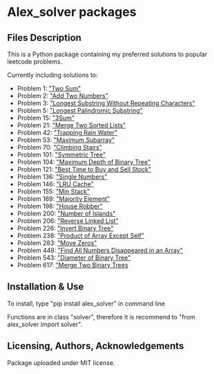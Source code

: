 # Alex_solver packages


## Files Description

This is a Python package containing my preferred solutions to popular leetcode problems.

Currently including solutions to:

- Problem 1: ["Two Sum"](https://leetcode.com/problems/two-sum/)
- Problem 2: ["Add Two Numbers"](https://leetcode.com/problems/add-two-numbers/)
- Problem 3: ["Longest Substring Without Repeating Characters"](https://leetcode.com/problems/longest-substring-without-repeating-characters/)
- Problem 5: ["Longest Palindromic Substring"](https://leetcode.com/problems/longest-palindromic-substring/)
- Problem 15: ["3Sum"](https://leetcode.com/problems/3sum/)
- Problem 21: ["Merge Two Sorted Lists"](https://leetcode.com/problems/merge-two-sorted-lists/)
- Problem 42: ["Trapping Rain Water"](https://leetcode.com/problems/trapping-rain-water/)
- Problem 53: ["Maximum Subarray"](https://leetcode.com/problems/maximum-subarray/)
- Problem 70: ["Climbing Stairs"](https://leetcode.com/problems/climbing-stairs/)
- Problem 101: ["Symmetric Tree"](https://leetcode.com/problems/symmetric-tree/)
- Problem 104: ["Maximum Depth of Binary Tree"](https://leetcode.com/problems/maximum-depth-of-binary-tree/)
- Problem 121: ["Best Time to Buy and Sell Stock"](https://leetcode.com/problems/best-time-to-buy-and-sell-stock/)
- Problem 136: ["Single Numbers"](https://leetcode.com/problems/single-number/)
- Problem 146: ["LRU Cache"](https://leetcode.com/problems/lru-cache/)
- Problem 155: ["Min Stack"](https://leetcode.com/problems/min-stack/)
- Problem 169: ["Majority Element"](https://leetcode.com/problems/majority-element/)
- Problem 198: ["House Robber"](https://leetcode.com/problems/house-robber/)
- Problem 200: ["Number of Islands"](https://leetcode.com/problems/number-of-islands/)
- Problem 206: ["Reverse Linked List"](https://leetcode.com/problems/reverse-linked-list/)
- Problem 226: ["Invert Binary Tree"](https://leetcode.com/problems/invert-binary-tree/)
- Problem 238: ["Product of Array Except Self"](https://leetcode.com/problems/product-of-array-except-self/)
- Problem 283: ["Move Zeros"](https://leetcode.com/problems/move-zeroes/)
- Problem 448: ["Find All Numbers Disappeared in an Array"](https://leetcode.com/problems/find-all-numbers-disappeared-in-an-array/)
- Problem 543: ["Diameter of Binary Tree"](https://leetcode.com/problems/diameter-of-binary-tree/)
- Problem 617: ["Merge Two Binary Trees](https://leetcode.com/problems/merge-two-binary-trees/)


## Installation & Use

To install, type "pip install alex_solver" in command line

Functions are in class "solver", therefore it is recommend to "from alex_solver import solver".


## Licensing, Authors, Acknowledgements

Package uploaded under MIT license.

